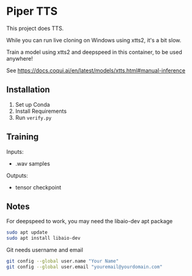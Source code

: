 # Piper TTS

This project does TTS.

While you can run live cloning on Windows using xtts2, it's a bit slow.

Train a model using xtts2 and deepspeed in this container, to be used anywhere!

See https://docs.coqui.ai/en/latest/models/xtts.html#manual-inference

## Installation

1. Set up Conda
2. Install Requirements
3. Run `verify.py`

## Training

Inputs:
- .wav samples

Outputs:
- tensor checkpoint

## Notes

For deepspeed to work, you may need the libaio-dev apt package
```bash
sudo apt update
sudo apt install libaio-dev
```

Git needs username and email

```bash
git config --global user.name "Your Name"
git config --global user.email "youremail@yourdomain.com"
```